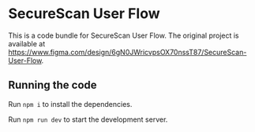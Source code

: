 
  # SecureScan User Flow

  This is a code bundle for SecureScan User Flow. The original project is available at https://www.figma.com/design/6gN0JWricvpsOX70nssT87/SecureScan-User-Flow.

  ## Running the code

  Run `npm i` to install the dependencies.

  Run `npm run dev` to start the development server.
  